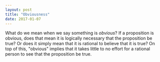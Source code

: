 ```yaml
---
layout: post
title: "Obviousness"
date: 2017-01-07
---
```

What do we mean when we say something is *obvious*? If a proposition is obvious, does that mean it is logically necessary that the proposition be true? Or does it simply mean that it is rational to believe that it is true? On top of this, "obvious" implies that it takes little to no effort for a rational person to see that the proposition be true.
